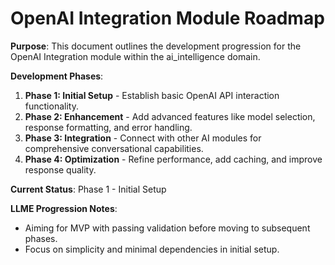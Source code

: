 # OpenAI Integration Module Roadmap

**Purpose**: This document outlines the development progression for the OpenAI Integration module within the ai_intelligence domain.

**Development Phases**:
1. **Phase 1: Initial Setup** - Establish basic OpenAI API interaction functionality.
2. **Phase 2: Enhancement** - Add advanced features like model selection, response formatting, and error handling.
3. **Phase 3: Integration** - Connect with other AI modules for comprehensive conversational capabilities.
4. **Phase 4: Optimization** - Refine performance, add caching, and improve response quality.

**Current Status**: Phase 1 - Initial Setup

**LLME Progression Notes**:
- Aiming for MVP with passing validation before moving to subsequent phases.
- Focus on simplicity and minimal dependencies in initial setup.

